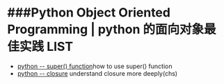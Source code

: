 


###Python Object Oriented Programming | python 的面向对象最佳实践 LIST
===========================

* [python -- super() function](http://rhettinger.wordpress.com/2011/05/26/super-considered-super/)how to use super() function
* [python -- closure](http://www.cnblogs.com/ChrisChen3121/p/3208119.html) understand closure more deeply(chs)

